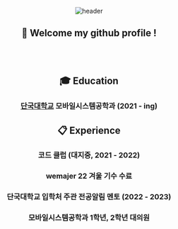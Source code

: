 <div align="center"> 

![header](https://capsule-render.vercel.app/api?type=cylinder&color=E26078&height=150&section=header&text=Bo_Gang's_page&fontColor=ffffff&fontSize=70&animation=fadeIn&fontAlignY=55&desc=%20&descAlignY=62&descAlign=62)
  
 ##  :wave: Welcome my github profile !

  
 <br/>
 <br/>
  
  ## :mortar_board: Education

  ### [단국대학교](https://dankook.ac.kr/)  모바일시스템공학과 (2021 - ing) 


  ##  :clipboard: Experience
  ### 코드 클럽 (대지중, 2021 - 2022)
  ### wemajer 22 겨울 기수 수료
  ### 단국대학교 입학처 주관 전공알림 멘토 (2022 - 2023)
  ### 모바일시스템공학과 1학년, 2학년 대의원
  
